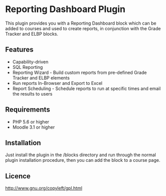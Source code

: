 # Reporting Dashboard Plugin

This plugin provides you with a Reporting Dashboard block which can be added to courses and used to create reports, in conjunction with the Grade Tracker and ELBP blocks.

Features
------------
- Capability-driven
- SQL Reporting
- Reporting Wizard - Build custom reports from pre-defined Grade Tracker and ELBP elements
- Run reports In-Browser and Export to Excel
- Report Scheduling - Schedule reports to run at specific times and email the results to users

Requirements
------------
- PHP 5.6 or higher
- Moodle 3.1 or higher

Installation
------------
Just install the plugin in the /blocks directory and run through the normal plugin installation procedure, then you can add the block to a course page.

Licence
------------
http://www.gnu.org/copyleft/gpl.html
